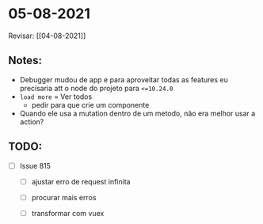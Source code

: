 # 05-08-2021

Revisar: [[04-08-2021]]

## Notes:
- Debugger mudou de app e para aproveitar todas as features eu precisaria att o node do projeto para `<=10.24.0`
- `load more` = Ver todos
  - pedir para que crie um componente
- Quando ele usa a mutation dentro de um metodo, não era melhor usar a action? 

## TODO:
* [ ] Issue 815
  * [ ] ajustar erro de request infinita
  * [ ] procurar mais erros
  * [ ] transformar com vuex


